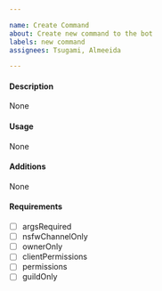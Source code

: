 ```yaml
---

name: Create Command
about: Create new command to the bot
labels: new command
assignees: Tsugami, Almeeida

---
```


#### **Description**
None

#### **Usage**
None

#### **Additions**
None

#### **Requirements**
- [ ] argsRequired
- [ ] nsfwChannelOnly
- [ ] ownerOnly 
- [ ] clientPermissions
- [ ] permissions
- [ ] guildOnly

